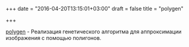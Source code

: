 +++
date = "2016-04-20T13:15:01+03:00"
draft = false
title = "polygen"

+++

<p><a href="https://github.com/armhold/polygen">polygen</a>&nbsp;- Реализация генетического алгоритма для аппроксимации изображения с помощью полигонов.&nbsp;</p>

